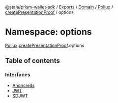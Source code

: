 [@atala/prism-wallet-sdk](../README.md) / [Exports](../modules.md) / [Domain](Domain.md) / [Pollux](Domain.Pollux.md) / [createPresentationProof](Domain.Pollux.createPresentationProof.md) / options

# Namespace: options

[Pollux](Domain.Pollux.md).[createPresentationProof](Domain.Pollux.createPresentationProof.md).options

## Table of contents

### Interfaces

- [Anoncreds](../interfaces/Domain.Pollux.createPresentationProof.options.Anoncreds.md)
- [JWT](../interfaces/Domain.Pollux.createPresentationProof.options.JWT.md)
- [SDJWT](../interfaces/Domain.Pollux.createPresentationProof.options.SDJWT.md)

